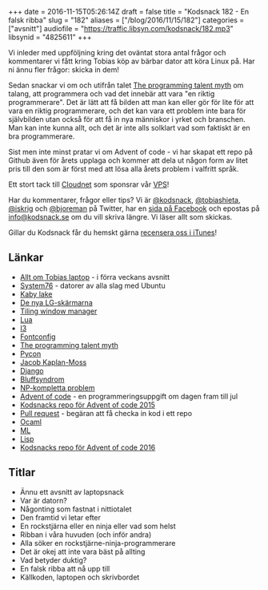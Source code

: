 +++
date = 2016-11-15T05:26:14Z
draft = false
title = "Kodsnack 182 - En falsk ribba"
slug = "182"
aliases = ["/blog/2016/11/15/182"]
categories = ["avsnitt"]
audiofile = "https://traffic.libsyn.com/kodsnack/182.mp3"
libsynid = "4825611"
+++

Vi inleder med uppföljning kring det oväntat stora antal frågor och kommentarer vi fått kring Tobias köp av bärbar dator att köra Linux på. Har ni ännu fler frågor: skicka in dem!

Sedan snackar vi om och utifrån talet [The programming talent myth](https://lwn.net/Articles/641779/) om talang, att programmera och vad det innebär att vara "en riktig programmerare". Det är lätt att få bilden att man kan eller gör för lite för att vara en riktig programmerare, och det kan vara ett problem inte bara för självbilden utan också för att få in nya människor i yrket och branschen. Man kan inte kunna allt, och det är inte alls solklart vad som faktiskt är en bra programmerare.

Sist men inte minst pratar vi om Advent of code - vi har skapat ett repo på Github även för årets upplaga och kommer att dela ut någon form av litet pris till den som är först med att lösa alla årets problem i valfritt språk.

Ett stort tack till [Cloudnet](http://www.cloudnet.se) som sponsrar vår [VPS](http://en.wikipedia.org/wiki/Virtual_private_server)!

Har du kommentarer, frågor eller tips? Vi är [@kodsnack](https://www.twitter.com/kodsnack), [@tobiashieta](https://www.twitter.com/tobiashieta), [@iskrig](https://www.twitter.com/iskrig) och [@bjoreman](https://www.twitter.com/bjoreman) på Twitter, har en [sida på Facebook](https://www.facebook.com/kodsnack) och epostas på [info@kodsnack.se](mailto:info@kodsnack.se) om du vill skriva längre. Vi läser allt som skickas.

Gillar du Kodsnack får du hemskt gärna [recensera oss i iTunes](http://itunes.apple.com/se/podcast/kodsnack/id561631498?l=en)!

## Länkar ##
* [Allt om Tobias laptop](http://kodsnack.se/) - i förra veckans avsnitt
* [System76](https://system76.com/) - datorer av alla slag med Ubuntu
* [Kaby lake](https://en.wikipedia.org/wiki/Kaby_Lake)
* [De nya LG-skärmarna](http://www.prisjakt.nu/konsument/lg-ultrafine-5k-och-ultrafine-4k-optimerade-skarmar-nya-macbook-pro/)
* [Tiling window manager](https://en.wikipedia.org/wiki/Tiling_window_manager)
* [Lua](https://en.wikipedia.org/wiki/Lua_%28programming_language%29)
* [I3](https://i3wm.org/)
* [Fontconfig](https://en.wikipedia.org/wiki/Fontconfig)
* [The programming talent myth](https://lwn.net/Articles/641779/)
* [Pycon](https://us.pycon.org/2017/)
* [Jacob Kaplan-Moss](https://jacobian.org/)
* [Django](https://www.djangoproject.com/)
* [Bluffsyndrom](https://sv.wikipedia.org/wiki/Bluffsyndromet)
* [NP-kompletta problem](https://en.wikipedia.org/wiki/NP-completeness)
* [Advent of code](http://adventofcode.com/) - en programmeringsuppgift om dagen fram till jul
* [Kodsnacks repo för Advent of code 2015](https://github.com/kodsnack/advent_of_code_2015)
* [Pull request](https://help.github.com/articles/about-pull-requests/) - begäran att få checka in kod i ett repo
* [Ocaml](https://en.wikipedia.org/wiki/OCaml)
* [ML](https://en.wikipedia.org/wiki/ML_%28programming_language%29)
* [Lisp](https://en.wikipedia.org/wiki/Lisp_%28programming_language%29)
* [Kodsnacks repo för Advent of code 2016](https://github.com/kodsnack/advent_of_code_2016)

## Titlar ##
* Ännu ett avsnitt av laptopsnack
* Var är datorn?
* Någonting som fastnat i nittiotalet
* Den framtid vi letar efter
* En rockstjärna eller en ninja eller vad som helst
* Ribban i våra huvuden (och inför andra)
* Alla söker en rockstjärne-ninja-programmerare
* Det är okej att inte vara bäst på allting
* Vad betyder duktig?
* En falsk ribba att nå upp till
* Källkoden, laptopen och skrivbordet